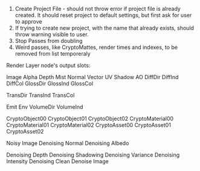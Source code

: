 1. Create Project File - should not throw error if project file is already created. It should reset project to default settings, but first ask for user to approve
2. If trying to create new project, with the name that already exists, should throw warning visible to user.
3. Stop Passes from doubling
4. Weird passes, like CryptoMattes, render times and indexes, to be removed from list temporeraly







  Render Layer node's output slots:


Image
Alpha
Depth
Mist
Normal
Vector
UV
Shadow
AO
DiffDir
DiffInd
DiffCol
GlossDir
GlossInd
GlossCol

TransDir
TransInd
TransCol

Emit
Env
VolumeDir
VolumeInd

CryptoObject00
CryptoObject01
CryptoObject02
CryptoMaterial00
CryptoMaterial01
CryptoMaterial02
CryptoAsset00
CryptoAsset01
CryptoAsset02

Noisy Image
Denoising Normal
Denoising Albedo

Denoising Depth
Denoising Shadowing
Denoising Variance
Denoising Intensity
Denoising Clean
Denoise
Image

